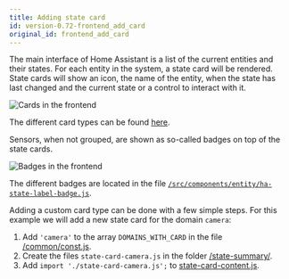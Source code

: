 ```yaml
---
title: Adding state card
id: version-0.72-frontend_add_card
original_id: frontend_add_card
---
```


The main interface of Home Assistant is a list of the current entities and their states. For each entity in the system, a state card will be rendered. State cards will show an icon, the name of the entity, when the state has last changed and the current state or a control to interact with it.

![Cards in the frontend](/img/en/frontend/frontend-cards1.png)

The different card types can be found [here](https://github.com/home-assistant/home-assistant-polymer/tree/master/src/state-summary).

Sensors, when not grouped, are shown as so-called badges on top of the state cards.

![Badges in the frontend](/img/en/frontend/frontend-badges.png)

The different badges are located in the file [`/src/components/entity/ha-state-label-badge.js`](https://github.com/home-assistant/home-assistant-polymer/blob/master/src/components/entity/ha-state-label-badge.js).

Adding a custom card type can be done with a few simple steps. For this example we will add a new state card for the domain `camera`:

 1. Add `'camera'` to the array `DOMAINS_WITH_CARD` in the file [/common/const.js](https://github.com/home-assistant/home-assistant-polymer/blob/master/src/common/const.js).
 2. Create the files `state-card-camera.js` in the folder [/state-summary/](https://github.com/home-assistant/home-assistant-polymer/tree/master/src/state-summary).
 3. Add `import './state-card-camera.js';` to [state-card-content.js](https://github.com/home-assistant/home-assistant-polymer/blob/master/src/state-summary/state-card-content.js).
